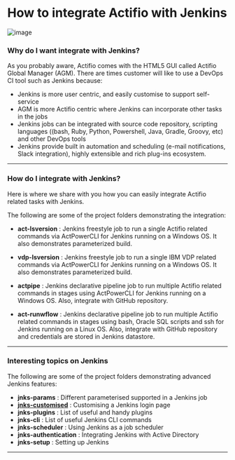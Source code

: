 # How to integrate Actifio with Jenkins

![image](https://user-images.githubusercontent.com/17056169/70358217-f1f54700-18cc-11ea-864f-2abecadaf539.png)

### Why do I want integrate with Jenkins?

As you probably aware, Actifio comes with the HTML5 GUI called Actifio Global Manager (AGM). There are times customer will like to use a DevOps CI tool such as Jenkins because:

* Jenkins is more user centric, and easily customise to support self-service
* AGM is more Actifio centric where Jenkins can incorporate other tasks in the jobs
* Jenkins jobs can be integrated with source code repository, scripting languages ((bash, Ruby, Python, Powershell, Java, Gradle, Groovy, etc) and other DevOps tools
* Jenkins provide built in automation and scheduling (e-mail notifications, Slack integration), highly extensible and rich plug-ins ecosystem. 

---

### How do I integrate with Jenkins?

Here is where we share with you how you can easily integrate Actifio related tasks with Jenkins.

The following are some of the project folders demonstrating the integration:

* **act-lsversion** : Jenkins freestyle job to run a single Actifio related commands via ActPowerCLI for Jenkins running on a Windows OS. It also demonstrates parameterized build. 

* **vdp-lsversion** : Jenkins freestyle job to run a single IBM VDP related commands via ActPowerCLI for Jenkins running on a Windows OS.  It also demonstrates parameterized build. 

* **actpipe** : Jenkins declarative pipeline job to run multiple Actifio related commands in stages using ActPowerCLI for Jenkins running on a Windows OS. Also, integrate with GitHub repository.

* **act-runwflow** : Jenkins declarative pipeline job to run multiple Actifio related commands in stages using bash, Oracle SQL scripts and ssh for Jenkins running on a Linux OS.  Also, integrate with GitHub repository and credentials are stored in Jenkins datastore.

---

### Interesting topics on Jenkins

The following are some of the project folders demonstrating advanced Jenkins features:

* **jnks-params** : Different parameterised supported in a Jenkins job
* [**jnks-customised**](https://github.com/Actifio/ActJenkins/tree/master/jnks-customised) : Customising a Jenkins login page
* **jnks-plugins** : List of useful and handy plugins
* **jnks-cli** : List of useful Jenkins CLI commands
* **jnks-scheduler** : Using Jenkins as a job scheduler
* **jnks-authentication** : Integrating Jenkins with Active Directory
* **jnks-setup** : Setting up Jenkins
---
